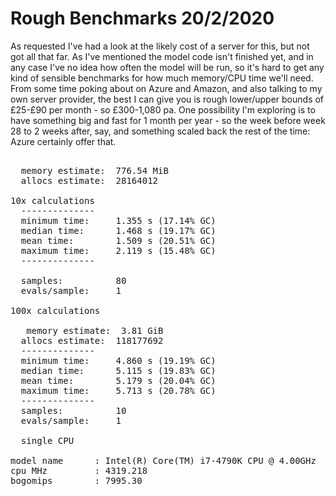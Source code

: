 # Rough Benchmarks 20/2/2020


As requested I've had a look at the likely cost of a server for this, but not got all that far. As I've mentioned the model code isn't finished yet, and in any case I've no idea how often the model will be run, so it's hard to get any kind of sensible benchmarks for how much memory/CPU time we'll need. From some time poking about on Azure and Amazon, and also talking to my own server provider, the best I can give you is rough lower/upper bounds of £25-£90 per month - so £300-1,080 pa. One possibility I'm exploring is to have something big and fast for 1 month per year - so the week before week 28 to 2 weeks after, say, and something scaled back the rest of the time: Azure certainly offer that.

<pre>

  memory estimate:  776.54 MiB
  allocs estimate:  28164012

10x calculations
  --------------
  minimum time:     1.355 s (17.14% GC)
  median time:      1.468 s (19.17% GC)
  mean time:        1.509 s (20.51% GC)
  maximum time:     2.119 s (15.48% GC)
  --------------

  samples:          80
  evals/sample:     1

100x calculations

   memory estimate:  3.81 GiB
  allocs estimate:  118177692
  --------------
  minimum time:     4.860 s (19.19% GC)
  median time:      5.115 s (19.83% GC)
  mean time:        5.179 s (20.04% GC)
  maximum time:     5.713 s (20.78% GC)
  --------------
  samples:          10
  evals/sample:     1

  single CPU

model name      : Intel(R) Core(TM) i7-4790K CPU @ 4.00GHz
cpu MHz         : 4319.218
bogomips        : 7995.30

</pre>
